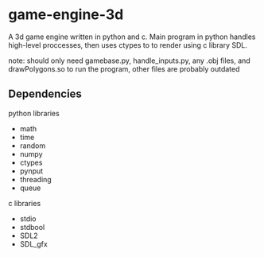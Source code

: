 # game-engine-3d

A 3d game engine written in python and c. Main program in python handles high-level proccesses, then uses ctypes to to render using c library SDL.

note: should only need gamebase.py, handle_inputs.py, any .obj files, and drawPolygons.so to run the program, other files are probably outdated

## Dependencies

python libraries
- math
- time
- random
- numpy
- ctypes
- pynput
- threading
- queue

c libraries
- stdio
- stdbool
- SDL2
- SDL_gfx
